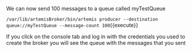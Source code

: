 We can now send 100 messages to a queue called myTestQueue

``/var/lib/artemisBroker/bin/artemis producer --destination queue://myTestQueue --message-count 100``{{execute}}

If you click on the console tab and log in with the credentials you used to create the broker you will see the queue with 
the messages that you sent 

